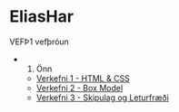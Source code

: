 # EliasHar
VEFÞ1 vefþróun
* 1. Önn
  * [Verkefni 1 - HTML & CSS](verkefni.1)
  * [Verkefni 2 - Box Model](verkefni.2)
  * [Verkefni 3 - Skipulag og Leturfræði](verkefni.3/v31)
